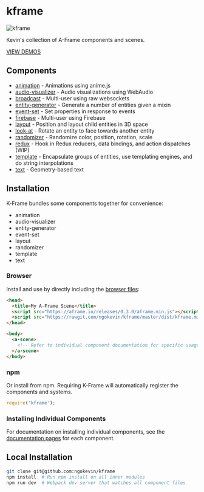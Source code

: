 # kframe

![kframe](https://cloud.githubusercontent.com/assets/674727/15790659/69860590-2987-11e6-9511-65c28e583c6f.png)

Kevin's collection of A-Frame components and scenes.

[VIEW DEMOS](https://ngokevin.github.io/kframe/)

## Components

- [animation](tree/master/components/animation/) - Animations using anime.js
- [audio-visualizer](tree/master/components/audio-visualizer/) - Audio visualizations using WebAudio
- [broadcast](tree/master/components/broadcast/) - Multi-user using raw websockets
- [entity-generator](tree/master/components/entity-generator/) - Generate a number of entities given a mixin
- [event-set](tree/master/components/event-set/) - Set properties in response to events
- [firebase](tree/master/components/firebase/) - Multi-user using Firebase
- [layout](tree/master/components/layout/) - Position and layout child entities in 3D space
- [look-at](tree/master/components/look-at/) - Rotate an entity to face towards another entity
- [randomizer](tree/master/components/randomizer/) - Randomize color, position, rotation, scale
- [redux](tree/master/components/redux/) - Hook in Redux reducers, data bindings, and action dispatches (WIP)
- [template](tree/master/components/template/) - Encapsulate groups of entities, use templating engines, and do string interpolations
- [text](tree/master/components/text/) - Geometry-based text

## Installation

K-Frame bundles some components together for convenience:

- animation
- audio-visualizer
- entity-generator
- event-set
- layout
- randomizer
- template
- text

### Browser

Install and use by directly including the [browser files](dist):

```html
<head>
  <title>My A-Frame Scene</title>
  <script src="https://aframe.io/releases/0.3.0/aframe.min.js"></script>
  <script src="https://rawgit.com/ngokevin/kframe/master/dist/kframe.min.js"></script>
</head>

<body>
  <a-scene>
    <!-- Refer to individual component documentation for specific usage. -->
  </a-scene>
</body>
```

### npm

Or install from npm. Requiring K-Frame will automatically register the
components and systems.

```js
require('kframe');
```

### Installing Individual Components

For documentation on installing individual components, see the [documentation
pages](#components) for each component.

## Local Installation

```bash
git clone git@github.com:ngokevin/kframe
npm install  # Run npm install on all inner modules
npm run dev  # Webpack dev server that watches all component files
```
